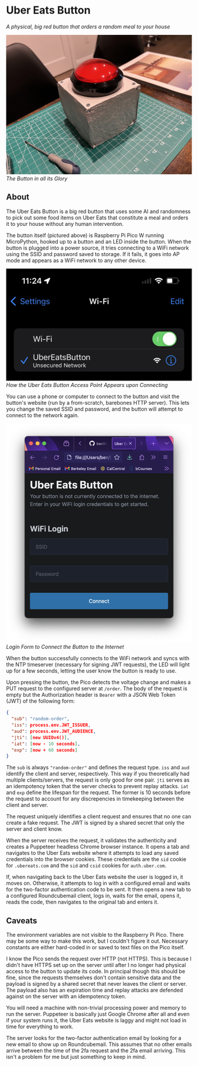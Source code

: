 # Uber Eats Button

*A physical, big red button that orders a random meal to your house*

![The Uber Eats Button](./.github/images/the-button.jpeg)
*The Button in all its Glory*

## About

The Uber Eats Button is a big red button that uses some AI and randomness to pick out some food items on Uber Eats that constitute a meal and orders it to your house without any human intervention.

The button itself (pictured above) is Raspberry Pi Pico W running MicroPython, hooked up to a button and an LED inside the button. When the button is plugged into a power source, it tries connecting to a WiFi network using the SSID and password saved to storage. If it fails, it goes into AP mode and appears as a WiFi network to any other device.

![Access Point](./.github/images/access-point.jpg)
*How the Uber Eats Button Access Point Appears upon Connecting*

You can use a phone or computer to connect to the button and visit the button's website (run by a from-scratch, barebones HTTP server). This lets you change the saved SSID and password, and the button will attempt to connect to the network again.

![WiFi Login Prompt](./.github/images/prompt.png)
*Login Form to Connect the Button to the Internet*

When the button successfully connects to the WiFi network and syncs with the NTP timeserver (necessary for signing JWT requests), the LED will light up for a few seconds, letting the user know the button is ready to use.

Upon pressing the button, the Pico detects the voltage change and makes a PUT request to the configured server at `/order`. The body of the request is empty but the Authorization header is `Bearer` with a JSON Web Token (JWT) of the following form:

```json
{
  "sub": "random-order",
  "iss": process.env.JWT_ISSUER,
  "aud": process.env.JWT_AUDIENCE,
  "jti": [new UUIDv4()],
  "iat": [now - 10 seconds],
  "exp": [now + 60 seconds]
}
```

The `sub` is always `"random-order"` and defines the request type. `iss` and `aud` identify the client and server, respectively. This way if you theoretically had multiple clients/servers, the request is only good for one pair. `jti` serves as an idempotency token that the server checks to prevent replay attacks. `iat` and `exp` define the lifespan for the request. The former is 10 seconds before the request to account for any discrepencies in timekeeping between the client and server.

The request uniquely identifies a client request and ensures that no one can create a fake request. The JWT is signed by a shared secret that only the server and client know.

When the server receives the request, it validates the authenticity and creates a Puppeteer headless Chrome browser instance. It opens a tab and navigates to the Uber Eats website where it attempts to load any saved credentials into the browser cookies. These credentials are the `sid` cookie for `.ubereats.com` and the `sid` and `csid` cookies for `auth.uber.com`.

If, when navigating back to the Uber Eats website the user is logged in, it moves on. Otherwise, it attempts to log in with a configured email and waits for the two-factor authentication code to be sent. It then opens a new tab to a configured Roundcubemail client, logs in, waits for the email, opens it, reads the code, then navigates to the original tab and enters it.

## Caveats

The environment variables are not visible to the Raspberry Pi Pico. There may be some way to make this work, but I couldn't figure it out. Necessary constants are either hard-coded in or saved to text files on the Pico itself.

I know the Pico sends the request over HTTP (not HTTPS). This is because I didn't have HTTPS set up on the server until after I no longer had physical access to the button to update its code. In principal though this should be fine, since the requests themselves don't contain sensitive data and the payload is signed by a shared secret that never leaves the client or server. The payload also has an expiration time and replay attacks are defended against on the server with an idempotency token.

You will need a machine with non-trivial processing power and memory to run the server. Puppeteer is basically just Google Chrome after all and even if your system runs it, the Uber Eats website is laggy and might not load in time for everything to work.

The server looks for the two-factor authentication email by looking for a new email to show up on Roundcubemail. This assumes that no other emails arrive between the time of the 2fa request and the 2fa email arriving. This isn't a problem for me but just something to keep in mind.